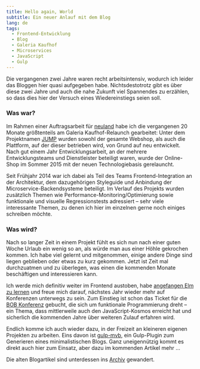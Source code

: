 ```yaml
---
title: Hello again, World
subtitle: Ein neuer Anlauf mit dem Blog
lang: de
tags:
  - Frontend-Entwicklung
  - Blog
  - Galeria Kaufhof
  - Microservices
  - JavaScript
  - Gulp
---
```


Die vergangenen zwei Jahre waren recht arbeitsintensiv, wodurch ich leider das Bloggen hier quasi aufgegeben habe. Nichtsdestotrotz gibt es über diese zwei Jahre und auch die nahe Zukunft viel Spannendes zu erzählen, so dass dies hier der Versuch eines Wiedereinstiegs seien soll.

<!-- more -->

### Was war?

Im Rahmen einer Auftragsarbeit für [neuland](http://neuland-bfi.de/) habe ich die vergangenen 20 Monate größtenteils am Galeria Kaufhof-Relaunch gearbeitet: Unter dem Projektnamen [JUMP](http://galeria-kaufhof.github.io/general/2014/09/20/jump-ein-technologiesprung-bei-galeria-kaufhof/) wurden sowohl der gesamte Webshop, als auch die Plattform, auf der dieser betrieben wird, von Grund auf neu entwickelt. Nach gut einem Jahr Entwicklungsarbeit, an der mehrere Entwicklungsteams und Dienstleister beteiligt waren, wurde der Online-Shop im Sommer 2015 mit der neuen Technologiebasis gerelauncht.

Seit Frühjahr 2014 war ich dabei als Teil des Teams Frontend-Integration
an der Architektur, dem dazugehörigen Styleguide und Anbindung der Microservice-Backendsysteme beteiligt. Im Verlauf des Projekts wurden zusätzlich Themen wie Performance-Monitoring/Optimierung sowie funktionale und visuelle Regressionstests adressiert – sehr viele interessante Themen, zu denen ich hier im einzelnen gerne noch einiges schreiben möchte.

### Was wird?

Nach so langer Zeit in einem Projekt fühlt es sich nun nach einer guten Woche Urlaub ein wenig so an, als würde man aus einer Höhle gekrochen kommen. Ich habe viel gelernt und mitgenommen, einige andere Dinge sind liegen geblieben oder etwas zu kurz gekommen. Jetzt ist Zeit mal durchzuatmen und zu überlegen, was einen die kommenden Monate beschäftigen und interessieren kann.

Ich werde mich definitiv weiter im Frontend austoben, habe [angefangen Elm zu lernen](/articles/elm-getting-started.html) und freue mich darauf, nächstes Jahr wieder mehr auf Konferenzen unterwegs zu sein. Zum Einstieg ist schon das Ticket für die [BOB Konferenz](http://bobkonf.de/de/index.html) gebucht, die sich um funktionale Programmierung dreht – ein Thema, dass mittlerweile auch den JavaScript-Kosmos erreicht hat und sicherlich die kommenden Jahre über weiteren Zulauf erfahren wird.

Endlich komme ich auch wieder dazu, in der Freizeit an kleineren eigenen Projekten zu arbeiten. Eins davon ist  [gulp-mvb](gulp-mvb.html), ein Gulp-Plugin zum Generieren eines minimalistischen Blogs. Ganz uneigennützig kommt es direkt auch hier zum Einsatz, aber dazu im kommenden Artikel mehr …

Die alten Blogartikel sind unterdessen ins [Archiv](https://archive.dennisreimann.de/) gewandert.
